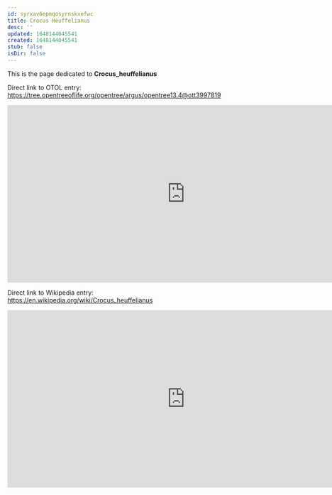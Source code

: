 ```yaml
---
id: syrxav6epmqosyrnskxefwc
title: Crocus Heuffelianus
desc: ''
updated: 1648144045541
created: 1648144045541
stub: false
isDir: false
---
```

This is the page dedicated to **Crocus_heuffelianus**


Direct link to OTOL entry: https://tree.opentreeoflife.org/opentree/argus/opentree13.4@ott3997819



<html>
    <body>
    <iframe src="https://tree.opentreeoflife.org/opentree/argus/opentree13.4@ott3997819"
    width="800" height="400" frameborder="0" allowfullscreen> </iframe>
    </body>
</html>
    


Direct link to Wikipedia entry: https://en.wikipedia.org/wiki/Crocus_heuffelianus



<html>
    <body>
    <iframe src="https://en.wikipedia.org/wiki/Crocus_heuffelianus"
    width="800" height="400" frameborder="0" allowfullscreen> </iframe>
    </body>
</html>
    
